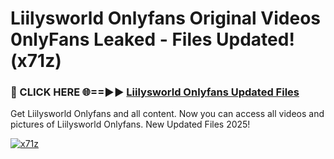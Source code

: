 # Liilysworld Onlyfans Original Videos 0nlyFans Leaked - Files Updated! (x71z)

<h3>🔴 CLICK HERE 🌐==►► <a href="https://tinyurl.com/2jnfzry5" rel="nofollow">Liilysworld Onlyfans Updated Files</a></h3>

Get Liilysworld Onlyfans and all content. Now you can access all videos and pictures of Liilysworld Onlyfans. New Updated Files 2025!

[![x71z](https://i.imgur.com/GyGTBgg.gif)](https://tinyurl.com/2jnfzry5)
